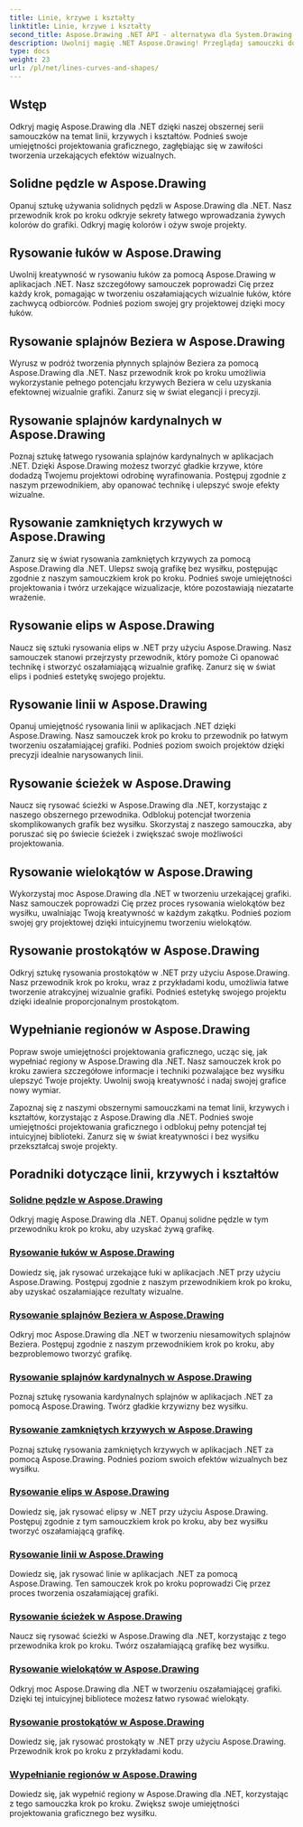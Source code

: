 ```yaml
---
title: Linie, krzywe i kształty
linktitle: Linie, krzywe i kształty
second_title: Aspose.Drawing .NET API - alternatywa dla System.Drawing.Common
description: Uwolnij magię .NET Aspose.Drawing! Przeglądaj samouczki dotyczące linii, krzywych i kształtów, aby uzyskać żywą grafikę — opanuj pełne pędzle, łuki, splajny, elipsy i wiele więcej.
type: docs
weight: 23
url: /pl/net/lines-curves-and-shapes/
---
```


## Wstęp

Odkryj magię Aspose.Drawing dla .NET dzięki naszej obszernej serii samouczków na temat linii, krzywych i kształtów. Podnieś swoje umiejętności projektowania graficznego, zagłębiając się w zawiłości tworzenia urzekających efektów wizualnych.

## Solidne pędzle w Aspose.Drawing
Opanuj sztukę używania solidnych pędzli w Aspose.Drawing dla .NET. Nasz przewodnik krok po kroku odkryje sekrety łatwego wprowadzania żywych kolorów do grafiki. Odkryj magię kolorów i ożyw swoje projekty.

## Rysowanie łuków w Aspose.Drawing
Uwolnij kreatywność w rysowaniu łuków za pomocą Aspose.Drawing w aplikacjach .NET. Nasz szczegółowy samouczek poprowadzi Cię przez każdy krok, pomagając w tworzeniu oszałamiających wizualnie łuków, które zachwycą odbiorców. Podnieś poziom swojej gry projektowej dzięki mocy łuków.

## Rysowanie splajnów Beziera w Aspose.Drawing
Wyrusz w podróż tworzenia płynnych splajnów Beziera za pomocą Aspose.Drawing dla .NET. Nasz przewodnik krok po kroku umożliwia wykorzystanie pełnego potencjału krzywych Beziera w celu uzyskania efektownej wizualnie grafiki. Zanurz się w świat elegancji i precyzji.

## Rysowanie splajnów kardynalnych w Aspose.Drawing
Poznaj sztukę łatwego rysowania splajnów kardynalnych w aplikacjach .NET. Dzięki Aspose.Drawing możesz tworzyć gładkie krzywe, które dodadzą Twojemu projektowi odrobinę wyrafinowania. Postępuj zgodnie z naszym przewodnikiem, aby opanować technikę i ulepszyć swoje efekty wizualne.

## Rysowanie zamkniętych krzywych w Aspose.Drawing
Zanurz się w świat rysowania zamkniętych krzywych za pomocą Aspose.Drawing dla .NET. Ulepsz swoją grafikę bez wysiłku, postępując zgodnie z naszym samouczkiem krok po kroku. Podnieś swoje umiejętności projektowania i twórz urzekające wizualizacje, które pozostawiają niezatarte wrażenie.

## Rysowanie elips w Aspose.Drawing
Naucz się sztuki rysowania elips w .NET przy użyciu Aspose.Drawing. Nasz samouczek stanowi przejrzysty przewodnik, który pomoże Ci opanować technikę i stworzyć oszałamiającą wizualnie grafikę. Zanurz się w świat elips i podnieś estetykę swojego projektu.

## Rysowanie linii w Aspose.Drawing
Opanuj umiejętność rysowania linii w aplikacjach .NET dzięki Aspose.Drawing. Nasz samouczek krok po kroku to przewodnik po łatwym tworzeniu oszałamiającej grafiki. Podnieś poziom swoich projektów dzięki precyzji idealnie narysowanych linii.

## Rysowanie ścieżek w Aspose.Drawing
Naucz się rysować ścieżki w Aspose.Drawing dla .NET, korzystając z naszego obszernego przewodnika. Odblokuj potencjał tworzenia skomplikowanych grafik bez wysiłku. Skorzystaj z naszego samouczka, aby poruszać się po świecie ścieżek i zwiększać swoje możliwości projektowania.

## Rysowanie wielokątów w Aspose.Drawing
Wykorzystaj moc Aspose.Drawing dla .NET w tworzeniu urzekającej grafiki. Nasz samouczek poprowadzi Cię przez proces rysowania wielokątów bez wysiłku, uwalniając Twoją kreatywność w każdym zakątku. Podnieś poziom swojej gry projektowej dzięki intuicyjnemu tworzeniu wielokątów.

## Rysowanie prostokątów w Aspose.Drawing
Odkryj sztukę rysowania prostokątów w .NET przy użyciu Aspose.Drawing. Nasz przewodnik krok po kroku, wraz z przykładami kodu, umożliwia łatwe tworzenie atrakcyjnej wizualnie grafiki. Podnieś estetykę swojego projektu dzięki idealnie proporcjonalnym prostokątom.

## Wypełnianie regionów w Aspose.Drawing
Popraw swoje umiejętności projektowania graficznego, ucząc się, jak wypełniać regiony w Aspose.Drawing dla .NET. Nasz samouczek krok po kroku zawiera szczegółowe informacje i techniki pozwalające bez wysiłku ulepszyć Twoje projekty. Uwolnij swoją kreatywność i nadaj swojej grafice nowy wymiar.

Zapoznaj się z naszymi obszernymi samouczkami na temat linii, krzywych i kształtów, korzystając z Aspose.Drawing dla .NET. Podnieś swoje umiejętności projektowania graficznego i odblokuj pełny potencjał tej intuicyjnej biblioteki. Zanurz się w świat kreatywności i bez wysiłku przekształcaj swoje projekty.
## Poradniki dotyczące linii, krzywych i kształtów
### [Solidne pędzle w Aspose.Drawing](./solid-brushes/)
Odkryj magię Aspose.Drawing dla .NET. Opanuj solidne pędzle w tym przewodniku krok po kroku, aby uzyskać żywą grafikę.
### [Rysowanie łuków w Aspose.Drawing](./draw-arc/)
Dowiedz się, jak rysować urzekające łuki w aplikacjach .NET przy użyciu Aspose.Drawing. Postępuj zgodnie z naszym przewodnikiem krok po kroku, aby uzyskać oszałamiające rezultaty wizualne.
### [Rysowanie splajnów Beziera w Aspose.Drawing](./draw-bezier-spline/)
Odkryj moc Aspose.Drawing dla .NET w tworzeniu niesamowitych splajnów Beziera. Postępuj zgodnie z naszym przewodnikiem krok po kroku, aby bezproblemowo tworzyć grafikę.
### [Rysowanie splajnów kardynalnych w Aspose.Drawing](./draw-cardinal-spline/)
Poznaj sztukę rysowania kardynalnych splajnów w aplikacjach .NET za pomocą Aspose.Drawing. Twórz gładkie krzywizny bez wysiłku.
### [Rysowanie zamkniętych krzywych w Aspose.Drawing](./draw-closed-curve/)
Poznaj sztukę rysowania zamkniętych krzywych w aplikacjach .NET za pomocą Aspose.Drawing. Podnieś poziom swoich efektów wizualnych bez wysiłku.
### [Rysowanie elips w Aspose.Drawing](./draw-ellipse/)
Dowiedz się, jak rysować elipsy w .NET przy użyciu Aspose.Drawing. Postępuj zgodnie z tym samouczkiem krok po kroku, aby bez wysiłku tworzyć oszałamiającą grafikę.
### [Rysowanie linii w Aspose.Drawing](./draw-lines/)
Dowiedz się, jak rysować linie w aplikacjach .NET za pomocą Aspose.Drawing. Ten samouczek krok po kroku poprowadzi Cię przez proces tworzenia oszałamiającej grafiki.
### [Rysowanie ścieżek w Aspose.Drawing](./draw-path/)
Naucz się rysować ścieżki w Aspose.Drawing dla .NET, korzystając z tego przewodnika krok po kroku. Twórz oszałamiającą grafikę bez wysiłku.
### [Rysowanie wielokątów w Aspose.Drawing](./draw-polygon/)
Odkryj moc Aspose.Drawing dla .NET w tworzeniu oszałamiającej grafiki. Dzięki tej intuicyjnej bibliotece możesz łatwo rysować wielokąty.
### [Rysowanie prostokątów w Aspose.Drawing](./draw-rectangle/)
Dowiedz się, jak rysować prostokąty w .NET przy użyciu Aspose.Drawing. Przewodnik krok po kroku z przykładami kodu.
### [Wypełnianie regionów w Aspose.Drawing](./fill-region/)
Dowiedz się, jak wypełnić regiony w Aspose.Drawing dla .NET, korzystając z tego samouczka krok po kroku. Zwiększ swoje umiejętności projektowania graficznego bez wysiłku.